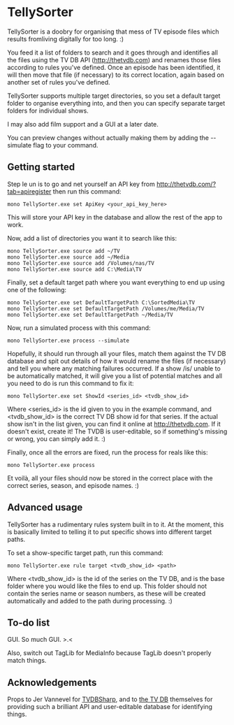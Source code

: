 # TellySorter

TellySorter is a doobry for organising that mess of TV episode files which results fromliving digitally for too
long. :)

You feed it a list of folders to search and it goes through and identifies all the files using the TV DB API
(http://thetvdb.com) and renames those files according to rules you've defined.  Once an episode has been
identified, it will then move that file (if necessary) to its correct location, again based on another set of
rules you've defined.

TellySorter supports multiple target directories, so you set a default target folder to organise everything into,
and then you can specify separate target folders for individual shows.

I may also add film support and a GUI at a later date.

You can preview changes without actually making them by adding the --simulate flag to your command.

## Getting started

Step le un is to go and net yourself an API key from http://thetvdb.com/?tab=apiregister then run this command:

    mono TellySorter.exe set ApiKey <your_api_key_here>

This will store your API key in the database and allow the rest of the app to work.

Now, add a list of directories you want it to search like this:

    mono TellySorter.exe source add ~/TV
    mono TellySorter.exe source add ~/Media
    mono TellySorter.exe source add /Volumes/nas/TV
    mono TellySorter.exe source add C:\Media\TV

Finally, set a default target path where you want everything to end up using one of the following:

    mono TellySorter.exe set DefaultTargetPath C:\SortedMedia\TV
    mono TellySorter.exe set DefaultTargetPath /Volumes/me/Media/TV
    mono TellySorter.exe set DefaultTargetPath ~/Media/TV

Now, run a simulated process with this command:

    mono TellySorter.exe process --simulate

Hopefully, it should run through all your files, match them against the TV DB database and spit out details of how
it would rename the files (if necessary) and tell you where any matching failures occurred. If a show /is/ unable
to be automatically matched, it will give you a list of potential matches and all you need to do is run this
command to fix it:

    mono TellySorter.exe set ShowId <series_id> <tvdb_show_id>

Where <series_id> is the id given to you in the example command, and <tvdb_show_id> is the correct TV DB show id
for that series. If the actual show isn't in the list given, you can find it online at http://thetvdb.com. If it
doesn't exist, create it! The TVDB is user-editable, so if something's missing or wrong, you can simply add it. :)

Finally, once all the errors are fixed, run the process for reals like this:

    mono TellySorter.exe process

Et voilà, all your files should now be stored in the correct place with the correct series, season, and episode
names. :)

## Advanced usage

TellySorter has a rudimentary rules system built in to it. At the moment, this is basically limited to telling it
to put specific shows into different target paths.

To set a show-specific target path, run this command:

    mono TellySorter.exe rule target <tvdb_show_id> <path>

Where <tvdb_show_id> is the id of the series on the TV DB, and <path> is the base folder where you would like the
files to end up. This folder should not contain the series name or season numbers, as these will be created
automatically and added to the path during processing. :)

## To-do list

GUI. So much GUI. >.<

Also, switch out TagLib for MediaInfo because TagLib doesn't properly match things.

## Acknowledgements

Props to Jer Vannevel for [TVDBSharp](https://github.com/Vannevelj/TVDBSharp), and to
[the TV DB](http://www.thetvdb.com/) themselves for providing such a brilliant API and user-editable database for
identifying things.
